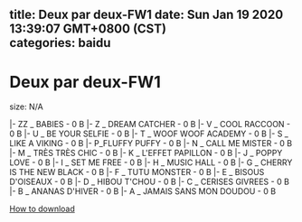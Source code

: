 
title: Deux par deux-FW1
date: Sun Jan 19 2020 13:39:07 GMT+0800 (CST)    
categories: baidu
---

# Deux par deux-FW1
size: N/A
 
 
|- ZZ _ BABIES - 0 B
|- Z _ DREAM CATCHER - 0 B
|- V _ COOL RACCOON - 0 B
|- U _ BE YOUR SELFIE - 0 B
|- T _ WOOF WOOF ACADEMY - 0 B
|- S _ LIKE A VIKING - 0 B
|- P_FLUFFY PUFFY - 0 B
|- N _ CALL ME MISTER - 0 B
|- M _ TRÈS TRÈS CHIC - 0 B
|- K _ L'EFFET PAPILLON - 0 B
|- J _ POPPY LOVE - 0 B
|- I _ SET ME FREE - 0 B
|- H _ MUSIC HALL - 0 B
|- G _ CHERRY IS THE NEW BLACK - 0 B
|- F _ TUTU MONSTER - 0 B
|- E _ BISOUS D'OISEAUX - 0 B
|- D _ HIBOU T'CHOU - 0 B
|- C _ CERISES GIVREES - 0 B
|- B _ ANANAS D'HIVER - 0 B
|- A _ JAMAIS SANS MON DOUDOU - 0 B

[How to download](https://bpcam.bemobtrk.com/go/2ceec3aa-1ca2-46d6-b9ff-aaa5c184517c?jno=5403)